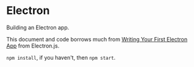 # Electron

Building an Electron app.

This document and code borrows much from [Writing Your First Electron App](https://electronjs.org/docs/tutorial/first-app) from Electron.js.

`npm install`, if you haven't, then `npm start`.

